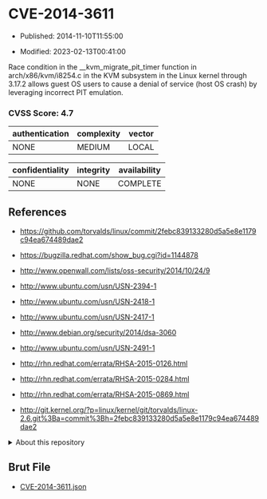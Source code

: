 # CVE-2014-3611

- Published: 2014-11-10T11:55:00

- Modified: 2023-02-13T00:41:00

Race condition in the __kvm_migrate_pit_timer function in arch/x86/kvm/i8254.c in the KVM subsystem in the Linux kernel through 3.17.2 allows guest OS users to cause a denial of service (host OS crash) by leveraging incorrect PIT emulation.

### CVSS Score: **4.7**

| authentication | complexity | vector |
| --- | --- | --- |
| NONE | MEDIUM | LOCAL |

| confidentiality | integrity | availability |
| --- | --- | --- |
| NONE | NONE | COMPLETE |

## References

* https://github.com/torvalds/linux/commit/2febc839133280d5a5e8e1179c94ea674489dae2

* https://bugzilla.redhat.com/show_bug.cgi?id=1144878

* http://www.openwall.com/lists/oss-security/2014/10/24/9

* http://www.ubuntu.com/usn/USN-2394-1

* http://www.ubuntu.com/usn/USN-2418-1

* http://www.ubuntu.com/usn/USN-2417-1

* http://www.debian.org/security/2014/dsa-3060

* http://www.ubuntu.com/usn/USN-2491-1

* http://rhn.redhat.com/errata/RHSA-2015-0126.html

* http://rhn.redhat.com/errata/RHSA-2015-0284.html

* http://rhn.redhat.com/errata/RHSA-2015-0869.html

* http://git.kernel.org/?p=linux/kernel/git/torvalds/linux-2.6.git%3Ba=commit%3Bh=2febc839133280d5a5e8e1179c94ea674489dae2

<details>
<summary>About this repository</summary> 

  This repository is part of the project [Live Hack CVE](https://github.com/Live-Hack-CVE). Main website can be found [www.live-hack.org](https://www.live-hack.org) 
  
  Made by [Sn0wAlice](https://github.com/Sn0wAlice) for the people that care about security and need to have a feed of the latest CVEs. Hope you enjoy it, don't forget to star the repo and follow me on [Twitter](https://twitter.com/Sn0wAlice) and [Github](https://github.com/Sn0wAlice). And that is my [personnal website](https://www.alice-snow.me/)

  - [Home Page](https://github.com/Live-Hack-CVE)
  - [Framework](https://github.com/Live-Hack-CVE/cve-framework)
  - [CVE database](https://github.com/Live-Hack-CVE/full_database)
  - [Changelog](https://github.com/Live-Hack-CVE/Changelog)
</details>

## Brut File

* [CVE-2014-3611.json](https://raw.githubusercontent.com/Live-Hack-CVE/full_database/main/cves/2014/CVE-2014-3611.json)

